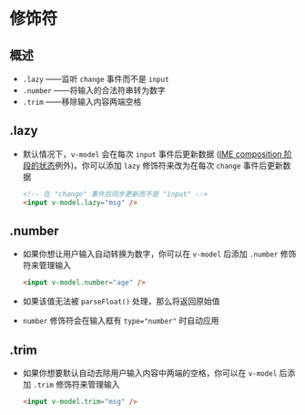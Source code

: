 # 修饰符

## 概述

+ `.lazy` ——监听 `change` 事件而不是 `input`
+ `.number` ——将输入的合法符串转为数字
+ `.trim` ——移除输入内容两端空格


## .lazy

+ 默认情况下，`v-model` 会在每次 `input` 事件后更新数据 ([IME composition 阶段的状态](https://staging-cn.vuejs.org/guide/essentials/forms.html#vmodel-ime-tip "IME composition 阶段的状态")例外)。你可以添加 `lazy` 修饰符来改为在每次 `change` 事件后更新数据

  ```html
  <!-- 在 "change" 事件后同步更新而不是 "input" -->
  <input v-model.lazy="msg" />
  ```

## .number

+ 如果你想让用户输入自动转换为数字，你可以在 `v-model` 后添加 `.number` 修饰符来管理输入

  ```html
  <input v-model.number="age" />
  ```

+ 如果该值无法被 `parseFloat()` 处理，那么将返回原始值

+ `number` 修饰符会在输入框有 `type="number"` 时自动应用

## .trim

+ 如果你想要默认自动去除用户输入内容中两端的空格，你可以在 `v-model` 后添加 `.trim` 修饰符来管理输入

  ```html
  <input v-model.trim="msg" />
  ```

